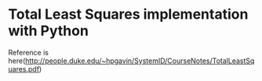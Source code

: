 # Total Least Squares implementation with Python

Reference is here(http://people.duke.edu/~hpgavin/SystemID/CourseNotes/TotalLeastSquares.pdf)
